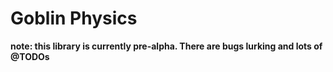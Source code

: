 Goblin Physics
==============

**note: this library is currently pre-alpha. There are bugs lurking and lots of @TODOs**